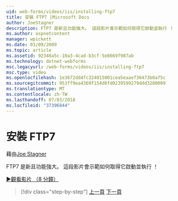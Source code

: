 ```yaml
---
uid: web-forms/videos/iis/installing-ftp7
title: 安裝 FTP7 |Microsoft Docs
author: JoeStagner
description: FTP7 是新且功能強大。 這段影片會示範如何取得它啟動並執行 ！
ms.author: aspnetcontent
manager: wpickett
ms.date: 03/09/2009
ms.topic: article
ms.assetid: 92348a5c-10a3-4cad-b3cf-5e8669f987ab
ms.technology: dotnet-webforms
msc.legacyurl: /web-forms/videos/iis/installing-ftp7
msc.type: video
ms.openlocfilehash: 1e3672dd4fc324015001cea5eaaef36473b0a75c
ms.sourcegitcommit: 953ff9ea4369f154d6fd0239599279ddd3280009
ms.translationtype: MT
ms.contentlocale: zh-TW
ms.lasthandoff: 07/03/2018
ms.locfileid: "37396844"
---
```

<a name="installing-ftp7"></a>安裝 FTP7
====================
藉由[Joe Stagner](https://github.com/JoeStagner)

FTP7 是新且功能強大。 這段影片會示範如何取得它啟動並執行 ！

[&#9654;觀看影片 （8 分鐘）](https://channel9.msdn.com/Blogs/ASP-NET-Site-Videos/installing-ftp7)

> [!div class="step-by-step"]
> [上一頁](creating-a-site-with-iis7-manager.md)
> [下一頁](bit-rate-throttling.md)
